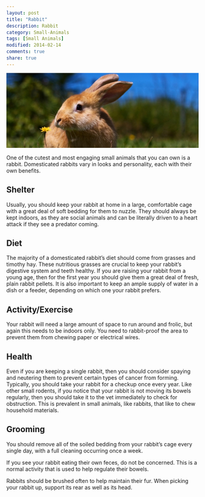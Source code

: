 ```yaml
---
layout: post
title: "Rabbit"
description: Rabbit
category: Small-Animals
tags: [Small Animals]
modified: 2014-02-14
comments: true
share: true
---
```


<img src="/images/rabbit-1.jpg" class="img-post">

One of the cutest and most engaging small animals that you can own is a rabbit. Domesticated rabbits vary in looks and personality, 
each with their own benefits. 


## Shelter

Usually, you should keep your rabbit at home in a large, comfortable cage with a great deal of soft bedding for them to 
nuzzle. They should always be kept indoors, as they are social animals and can be literally driven to a heart attack if they see a predator coming.

## Diet

The majority of a domesticated rabbit’s diet should come from grasses and timothy hay. These nutritious grasses are crucial to keep your rabbit’s digestive system and teeth healthy. If you are raising your rabbit from a young age, then for the first year you should give them a great deal of fresh, plain rabbit pellets. It is also important to keep an ample supply of water in a dish or a feeder, depending on which one your rabbit prefers.

## Activity/Exercise

Your rabbit will need a large amount of space to run around and frolic, but again this needs to be indoors only. You need to rabbit-proof the area to prevent them from chewing paper or electrical wires.

## Health

Even if you are keeping a single rabbit, then you should consider spaying and neutering them to prevent certain types of cancer from 
forming. Typically, you should take your rabbit for a checkup once every year. Like other small rodents, if you notice that your rabbit is not moving its bowels regularly, then you should take it to the vet immediately to check for obstruction. This is prevalent in small animals, like rabbits, that like to chew household materials.

## Grooming

You should remove all of the soiled bedding from your rabbit’s cage every single day, with a full cleaning occurring once a week. 

If you see your rabbit eating their own feces, do not be concerned. This is a normal activity that is used to help regulate their bowels.

Rabbits should be brushed often to help maintain their fur. When picking your rabbit up, support its rear as well as its head.


